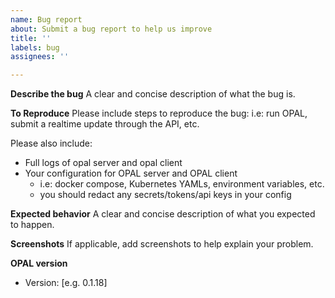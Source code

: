 ```yaml
---
name: Bug report
about: Submit a bug report to help us improve
title: ''
labels: bug
assignees: ''

---
```

**Describe the bug**
A clear and concise description of what the bug is.

**To Reproduce**
Please include steps to reproduce the bug: i.e: run OPAL, submit a realtime update through the API, etc.

Please also include:
- Full logs of opal server and opal client
- Your configuration for OPAL server and OPAL client
  - i.e: docker compose, Kubernetes YAMLs, environment variables, etc.
  - you should redact any secrets/tokens/api keys in your config

**Expected behavior**
A clear and concise description of what you expected to happen.

**Screenshots**
If applicable, add screenshots to help explain your problem.

**OPAL version**
 - Version: [e.g. 0.1.18]